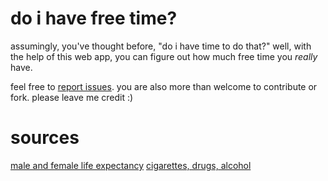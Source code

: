 # do i have free time?
assumingly, you've thought before, "do i have time to do that?" well, with the help of this web app, you can figure out how much free time you *really* have.

feel free to [report issues](https://github.com/jeffreylec/doihavefreetime/issues). you are also more than welcome to contribute or fork. please leave me credit :)

# sources
[male and female life expectancy](http://www.usatoday.com/story/news/nation/2014/10/08/us-life-expectancy-hits-record-high/16874039/)
[cigarettes, drugs, alcohol](http://www.mirror.co.uk/news/technology-science/technology/how-much-life-you-lose-4437754)
